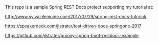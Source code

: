 This repo is a sample Spring REST Docs project supporting my tutorial at:

http://www.sylvainlemoine.com/2017/07/29/spring-rest-docs-tutorial/


https://speakerdeck.com/jlstrater/test-driven-docs-springone-2017

https://github.com/jlstrater/groovy-spring-boot-restdocs-example
